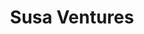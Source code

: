 ---
layout: firm_page
title: "Susa Ventures"
id: "susaventures.com"
permalink: "/susaventuressusaventures.com/"
website: "https://susaventures.com"
offices: "San Francisco (United States)"
investment_stages: "Seed, Series A"
portfolio_companies: "Robinhood, Flexport, Stord, Mux, Viz.ai, Expanse, Human Interest, Mashgin, Andela, Accorded, Aquera, Ascend, Assemble, Avro Therapeutics, BetterStack, Bright, Casetext, Centaur Labs, Chapter, Chatdesk, Claim, Cortex Health, Cottage, Counterpart, CrowdAI, Drivezy, FarmRaise, Float, Flock Homes, Focal Point, Guilded, Hallow, HeadRace, Hodinkee, Honeybee Health, HYAS, interviewing.io, Intricately, Juvena Therapeutics, LifestyleRX, Lightyear, Locale, Loop, Lyst, Meadow, Medallion, Memo, Merit, Miso, MK-1, Modelbit, Modern Animal, MycoWorks, Namo Media, Nelo, Newfront Insurance, Office Hours, Okra, Open, OpenStore, Oya Care, Parachute Home, Paylode, People Data Labs, Periscope Data, Persephone Biome, Pex, Photon Health, Policygenius, Portex, Powered by People, Pulley, Railz, Regard, Ribbon Education, Rigetti, Rockbot, RunaHR, Runwise, Samacare, Scalyr, Scope, Scope AR, Shepherd, SimpleLegal, Smile Identity, Spiketrap, Spring Discovery, Stedi, Stord, Sumer, Sundae Homes, Text Blaze, TigerGraph, Tortuga, Treasury Prime, Troops, VeriSIM Life, Viz.ai, Vurb, WorkRamp"
portfolio_link: "https://susaventures.com/portfolio"
investment_markets: "Fintech, Healthcare, Supply Chain, SaaS, Infra & DevTools, AI, Enterprise Software, Consumer, Logistics, Marketplaces, Frontier Tech"
founded_year: "2013"
description: "Susa Ventures is a seed-stage venture fund focused on investments in healthcare, fintech, supply chain, and other technology sectors. They support portfolio companies with expertise and connections, acting as an extension of founding teams. The firm is known for its engaged and helpful investment approach."
linkedin: "https://www.linkedin.com/company/susa-ventures/"
twitter: "https://twitter.com/SusaVentures"
instagram: ""
team_page: "https://susaventures.com/team"
investor_type: "Venture Capital"
crunchbase: "https://www.crunchbase.com/organization/susa-ventures"
pitchbook: "https://pitchbook.com/profiles/investor/60139-90"

# SEO Optimization
meta_title: "Susa Ventures - VC Firm - projectstartups.com"
meta_description: "Susa Ventures, Susa Ventures is a seed-stage venture fund focused on investments in healthcare, fintech, supply chain, and other technology sectors. They support por..."
meta_keywords: "Susa Ventures, Fintech, Healthcare, Supply Chain, SaaS, Infra & DevTools, AI, Enterprise Software, Consumer, Logistics, Marketplaces, Frontier Tech, VC firm, venture capital, startup investor, projectstartups.com"
canonical_url: "https://vc.projectstartups.com/susaventuressusaventures.com/"
---